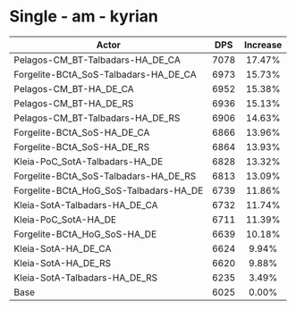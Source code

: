 # Single - am - kyrian
| Actor | DPS | Increase |
|---|:---:|:---:|
|Pelagos-CM_BT-Talbadars-HA_DE_CA|7078|17.47%|
|Forgelite-BCtA_SoS-Talbadars-HA_DE_CA|6973|15.73%|
|Pelagos-CM_BT-HA_DE_CA|6952|15.38%|
|Pelagos-CM_BT-HA_DE_RS|6936|15.13%|
|Pelagos-CM_BT-Talbadars-HA_DE_RS|6906|14.63%|
|Forgelite-BCtA_SoS-HA_DE_CA|6866|13.96%|
|Forgelite-BCtA_SoS-HA_DE_RS|6864|13.93%|
|Kleia-PoC_SotA-Talbadars-HA_DE|6828|13.32%|
|Forgelite-BCtA_SoS-Talbadars-HA_DE_RS|6813|13.09%|
|Forgelite-BCtA_HoG_SoS-Talbadars-HA_DE|6739|11.86%|
|Kleia-SotA-Talbadars-HA_DE_CA|6732|11.74%|
|Kleia-PoC_SotA-HA_DE|6711|11.39%|
|Forgelite-BCtA_HoG_SoS-HA_DE|6639|10.18%|
|Kleia-SotA-HA_DE_CA|6624|9.94%|
|Kleia-SotA-HA_DE_RS|6620|9.88%|
|Kleia-SotA-Talbadars-HA_DE_RS|6235|3.49%|
|Base|6025|0.00%|
